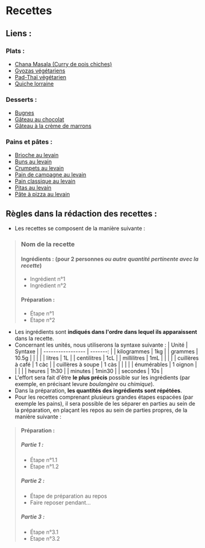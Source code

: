 # Recettes

## Liens :
### Plats :
* [Chana Masala (Curry de pois chiches)](https://github.com/barthelemy-simon/recettes/blob/master/01%20-%20Plats/chana_masala.md)
* [Gyozas végétariens](https://github.com/barthelemy-simon/recettes/blob/master/01%20-%20Plats/gyozas_vege.md)
* [Pad-Thaï végétarien](https://github.com/barthelemy-simon/recettes/blob/master/01%20-%20Plats/pad_thai_vege.md)
* [Quiche lorraine](https://github.com/barthelemy-simon/recettes/blob/master/01%20-%20Plats/quiche.md)

### Desserts :
* [Bugnes](https://github.com/barthelemy-simon/recettes/blob/master/02%20-%20Desserts/bugnes.md)
* [Gâteau au chocolat](https://github.com/barthelemy-simon/recettes/blob/master/02%20-%20Desserts/gateau_chocolat.md)
* [Gâteau à la crème de marrons](https://github.com/barthelemy-simon/recettes/blob/master/02%20-%20Desserts/gateau_marrons.md)

### Pains et pâtes :
* [Brioche au levain](https://github.com/barthelemy-simon/recettes/blob/master/03%20-%20Pains%20et%20p%C3%A2tes/brioche.md)
* [Buns au levain](https://github.com/barthelemy-simon/recettes/blob/master/03%20-%20Pains%20et%20p%C3%A2tes/buns.md)
* [Crumpets au levain](https://github.com/barthelemy-simon/recettes/blob/master/03%20-%20Pains%20et%20p%C3%A2tes/crumpets.md)
* [Pain de campagne au levain](https://github.com/barthelemy-simon/recettes/blob/master/03%20-%20Pains%20et%20p%C3%A2tes/pain_campagne.md)
* [Pain classique au levain](https://github.com/barthelemy-simon/recettes/blob/master/03%20-%20Pains%20et%20p%C3%A2tes/pain_classique.md)
* [Pitas au levain](https://github.com/barthelemy-simon/recettes/blob/master/03%20-%20Pains%20et%20p%C3%A2tes/pita.md)
* [Pâte à pizza au levain](https://github.com/barthelemy-simon/recettes/blob/master/03%20-%20Pains%20et%20p%C3%A2tes/pizza.md)

## Règles dans la rédaction des recettes :
* Les recettes se composent de la manière suivante :
> ### Nom de la recette
> #### Ingrédients : (pour 2 personnes *ou autre quantité pertinente avec la recette*)
> * Ingrédient n°1
> * Ingrédient n°2
> 
> #### Préparation :
> * Étape n°1
> * Étape n°2
* Les ingrédients sont **indiqués dans l'ordre dans lequel ils apparaissent** dans la recette.
* Concernant les unités, nous utiliserons la syntaxe suivante :
	| Unité             | Syntaxe  |
	| ----------------- | -------: |
	| kilogrammes       | 1kg      |
	| grammes           | 10.5g    |
	|                   |          |
	| litres            | 1L       |
	| centilitres       | 1cL      |
	| millilitres       | 1mL      |
	|                   |          |
	| cuillères à café  | 1 càc    |
	| cuillères à soupe | 1 càs    |
	|                   |          |
	| énumérables       | 1 oignon |
	|                   |          |
	| heures            | 1h30     |
	| minutes           | 1min30   |
	| secondes          | 10s      |
* L'effort sera fait d'être **le plus précis** possible sur les ingrédients (par exemple, en précisant levure *boulangère* ou *chimique*).
* Dans la préparation, **les quantités des ingrédients sont répétées**.
* Pour les recettes comprenant plusieurs grandes étapes espacées (par exemple les pains), il sera possible de les séparer en parties au sein de la préparation, en plaçant les repos au sein de parties propres, de la manière suivante :
> #### Préparation :
> ##### Partie 1 :
> * Étape n°1.1
> * Étape n°1.2
> ##### Partie 2 :
> * Étape de préparation au repos
> * Faire reposer pendant...
> ##### Partie 3 :
> * Étape n°3.1
> * Étape n°3.2